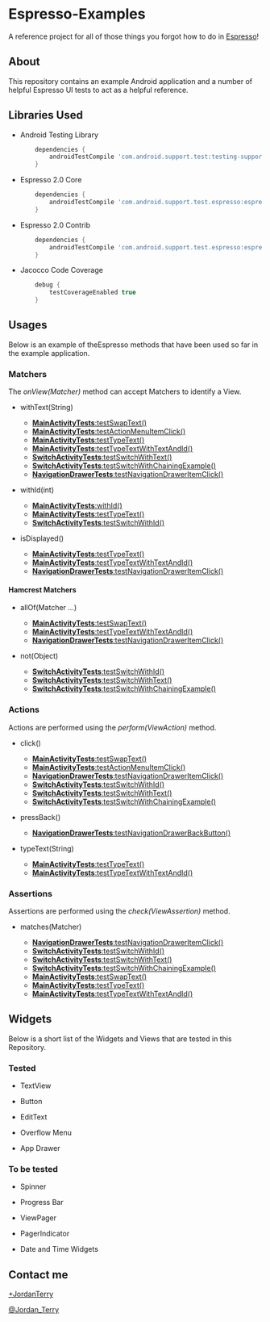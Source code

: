 # Espresso-Examples
A reference project for all of those things you forgot how to do in [Espresso](https://code.google.com/p/android-test-kit/wiki/Espresso)!

## About
This repository contains an example Android application and a number of helpful Espresso UI tests to act as a helpful reference.


## Libraries Used

* Android Testing Library

    ```gradle
        dependencies {
            androidTestCompile 'com.android.support.test:testing-support-lib:0.1'
        }
    ```

* Espresso 2.0 Core

    ```gradle
        dependencies {
            androidTestCompile 'com.android.support.test.espresso:espresso-core:2.0'
        }
    ```

* Espresso 2.0 Contrib

    ```gradle
        dependencies {
            androidTestCompile 'com.android.support.test.espresso:espresso-contrib:2.0'
        }
    ```

* Jacocco Code Coverage

    ```gradle
        debug {
            testCoverageEnabled true
        }
    ```


## Usages

Below is an example of theEspresso methods that have been used so far in the example application.

### Matchers

The *onView(Matcher<View>)* method can accept Matchers to identify a View.

* withText(String)
    * [**MainActivityTests**:testSwapText()](https://github.com/jordanterry/Espresso-Examples/blob/master/app/src/androidTest/java/test/nice/testproject/MainActivityTests.java)
    * [**MainActivityTests**:testActionMenuItemClick()](https://github.com/jordanterry/Espresso-Examples/blob/master/app/src/androidTest/java/test/nice/testproject/MainActivityTests.java)
    * [**MainActivityTests**:testTypeText()](https://github.com/jordanterry/Espresso-Examples/blob/master/app/src/androidTest/java/test/nice/testproject/MainActivityTests.java)
    * [**MainActivityTests**:testTypeTextWithTextAndId()](https://github.com/jordanterry/Espresso-Examples/blob/master/app/src/androidTest/java/test/nice/testproject/MainActivityTests.java)
    * [**SwitchActivityTests**:testSwitchWithText()](https://github.com/jordanterry/Espresso-Examples/blob/master/app/src/androidTest/java/test/nice/testproject/SwitchActivityTests.java)
    * [**SwitchActivityTests**:testSwitchWithChainingExample()](https://github.com/jordanterry/Espresso-Examples/blob/master/app/src/androidTest/java/test/nice/testproject/SwitchActivityTests.java)
    * [**NavigationDrawerTests**:testNavigationDrawerItemClick()](https://github.com/jordanterry/Espresso-Examples/blob/master/app/src/androidTest/java/test/nice/testproject/NavigationDrawerTests.java)

* withId(int)
    * [**MainActivityTests**:withId()](https://github.com/jordanterry/Espresso-Examples/blob/master/app/src/androidTest/java/test/nice/testproject/MainActivityTests.java)
    * [**MainActivityTests**:testTypeText()](https://github.com/jordanterry/Espresso-Examples/blob/master/app/src/androidTest/java/test/nice/testproject/MainActivityTests.java)
    * [**SwitchActivityTests**:testSwitchWithId()](https://github.com/jordanterry/Espresso-Examples/blob/master/app/src/androidTest/java/test/nice/testproject/SwitchActivityTests.java)

* isDisplayed()
    * [**MainActivityTests**:testTypeText()](https://github.com/jordanterry/Espresso-Examples/blob/master/app/src/androidTest/java/test/nice/testproject/MainActivityTests.java)
    * [**MainActivityTests**:testTypeTextWithTextAndId()](https://github.com/jordanterry/Espresso-Examples/blob/master/app/src/androidTest/java/test/nice/testproject/MainActivityTests.java)
    * [**NavigationDrawerTests**:testNavigationDrawerItemClick()](https://github.com/jordanterry/Espresso-Examples/blob/master/app/src/androidTest/java/test/nice/testproject/NavigationDrawerTests.java)

#### Hamcrest Matchers

* allOf(Matcher<T> ...)
    * [**MainActivityTests**:testSwapText()](https://github.com/jordanterry/Espresso-Examples/blob/master/app/src/androidTest/java/test/nice/testproject/MainActivityTests.java)
    * [**MainActivityTests**:testTypeTextWithTextAndId()](https://github.com/jordanterry/Espresso-Examples/blob/master/app/src/androidTest/java/test/nice/testproject/MainActivityTests.java)
    * [**NavigationDrawerTests**:testNavigationDrawerItemClick()](https://github.com/jordanterry/Espresso-Examples/blob/master/app/src/androidTest/java/test/nice/testproject/NavigationDrawerTests.java)


* not(Object)
    * [**SwitchActivityTests**:testSwitchWithId()](https://github.com/jordanterry/Espresso-Examples/blob/master/app/src/androidTest/java/test/nice/testproject/SwitchActivityTests.java)
    * [**SwitchActivityTests**:testSwitchWithText()](https://github.com/jordanterry/Espresso-Examples/blob/master/app/src/androidTest/java/test/nice/testproject/SwitchActivityTests.java)
    * [**SwitchActivityTests**:testSwitchWithChainingExample()](https://github.com/jordanterry/Espresso-Examples/blob/master/app/src/androidTest/java/test/nice/testproject/SwitchActivityTests.java)


### Actions
Actions are performed using the *perform(ViewAction)* method.

* click()
    * [**MainActivityTests**:testSwapText()](https://github.com/jordanterry/Espresso-Examples/blob/master/app/src/androidTest/java/test/nice/testproject/MainActivityTests.java)
    * [**MainActivityTests**:testActionMenuItemClick()](https://github.com/jordanterry/Espresso-Examples/blob/master/app/src/androidTest/java/test/nice/testproject/MainActivityTests.java)
    * [**NavigationDrawerTests**:testNavigationDrawerItemClick()](https://github.com/jordanterry/Espresso-Examples/blob/master/app/src/androidTest/java/test/nice/testproject/NavigationDrawerTests.java)
    * [**SwitchActivityTests**:testSwitchWithId()](https://github.com/jordanterry/Espresso-Examples/blob/master/app/src/androidTest/java/test/nice/testproject/SwitchActivityTests.java)
    * [**SwitchActivityTests**:testSwitchWithText()](https://github.com/jordanterry/Espresso-Examples/blob/master/app/src/androidTest/java/test/nice/testproject/SwitchActivityTests.java)
    * [**SwitchActivityTests**:testSwitchWithChainingExample()](https://github.com/jordanterry/Espresso-Examples/blob/master/app/src/androidTest/java/test/nice/testproject/SwitchActivityTests.java)

* pressBack()
    * [**NavigationDrawerTests**:testNavigationDrawerBackButton()](https://github.com/jordanterry/Espresso-Examples/blob/master/app/src/androidTest/java/test/nice/testproject/NavigationDrawerTests.java)

* typeText(String)
    * [**MainActivityTests**:testTypeText()](https://github.com/jordanterry/Espresso-Examples/blob/master/app/src/androidTest/java/test/nice/testproject/MainActivityTests.java)
    * [**MainActivityTests**:testTypeTextWithTextAndId()](https://github.com/jordanterry/Espresso-Examples/blob/master/app/src/androidTest/java/test/nice/testproject/MainActivityTests.java)

### Assertions
Assertions are performed using the *check(ViewAssertion)* method.

* matches(Matcher<T>)
    * [**NavigationDrawerTests**:testNavigationDrawerItemClick()](https://github.com/jordanterry/Espresso-Examples/blob/master/app/src/androidTest/java/test/nice/testproject/NavigationDrawerTests.java)
    * [**SwitchActivityTests**:testSwitchWithId()](https://github.com/jordanterry/Espresso-Examples/blob/master/app/src/androidTest/java/test/nice/testproject/SwitchActivityTests.java)
    * [**SwitchActivityTests**:testSwitchWithText()](https://github.com/jordanterry/Espresso-Examples/blob/master/app/src/androidTest/java/test/nice/testproject/SwitchActivityTests.java)
    * [**SwitchActivityTests**:testSwitchWithChainingExample()](https://github.com/jordanterry/Espresso-Examples/blob/master/app/src/androidTest/java/test/nice/testproject/SwitchActivityTests.java)
    * [**MainActivityTests**:testSwapText()](https://github.com/jordanterry/Espresso-Examples/blob/master/app/src/androidTest/java/test/nice/testproject/MainActivityTests.java)
    * [**MainActivityTests**:testTypeText()](https://github.com/jordanterry/Espresso-Examples/blob/master/app/src/androidTest/java/test/nice/testproject/MainActivityTests.java)
    * [**MainActivityTests**:testTypeTextWithTextAndId()](https://github.com/jordanterry/Espresso-Examples/blob/master/app/src/androidTest/java/test/nice/testproject/MainActivityTests.java)

## Widgets

Below is a short list of the Widgets and Views that are tested in this Repository.
### Tested
* TextView

* Button

* EditText

* Overflow Menu

* App Drawer

### To be tested
* Spinner

* Progress Bar

* ViewPager

* PagerIndicator

* Date and Time Widgets


## Contact me
[+JordanTerry](https://plus.google.com/+JordanTerry/posts)

[@Jordan_Terry](https://twitter.com/Jordan_Terry)
